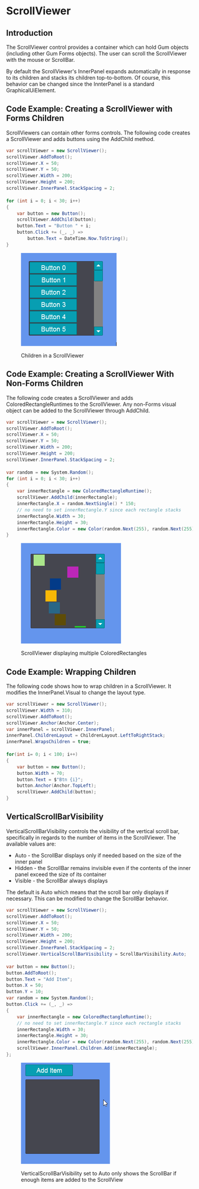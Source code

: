 # ScrollViewer

## Introduction

The ScrollViewer control provides a container which can hold Gum objects (including other Gum Forms objects). The user can scroll the ScrollViewer with the mouse or ScrollBar.

By default the ScrollViewer's InnerPanel expands automatically in response to its children and stacks its children top-to-bottom. Of course, this behavior can be changed since the InnterPanel is a standard GraphicalUiElement.

## Code Example: Creating a ScrollViewer with Forms Children

ScrollViewers can contain other forms controls. The following code creates a ScrollViewer and adds buttons using the AddChild method.

```csharp
var scrollViewer = new ScrollViewer();
scrollViewer.AddToRoot();
scrollViewer.X = 50;
scrollViewer.Y = 50;
scrollViewer.Width = 200;
scrollViewer.Height = 200;
scrollViewer.InnerPanel.StackSpacing = 2;

for (int i = 0; i < 30; i++)
{
    var button = new Button();
    scrollViewer.AddChild(button);
    button.Text = "Button " + i;
    button.Click += (_, _) =>
        button.Text = DateTime.Now.ToString();
}
```

<figure><img src="../../../../../.gitbook/assets/13_09 43 23.gif" alt=""><figcaption><p>Children in a ScrollViewer</p></figcaption></figure>

## Code Example: Creating a ScrollViewer With Non-Forms Children

The following code creates a ScrollViewer and adds ColoredRectangleRuntimes to the ScrollViewer. Any non-Forms visual object can be added to the ScrollViewer through AddChild.

```csharp
var scrollViewer = new ScrollViewer();
scrollViewer.AddToRoot();
scrollViewer.X = 50;
scrollViewer.Y = 50;
scrollViewer.Width = 200;
scrollViewer.Height = 200;
scrollViewer.InnerPanel.StackSpacing = 2;

var random = new System.Random();
for (int i = 0; i < 30; i++)
{
    var innerRectangle = new ColoredRectangleRuntime();
    scrollViewer.AddChild(innerRectangle);
    innerRectangle.X = random.NextSingle() * 150;
    // no need to set innerRectangle.Y since each rectangle stacks
    innerRectangle.Width = 30;
    innerRectangle.Height = 30;
    innerRectangle.Color = new Color(random.Next(255), random.Next(255), random.Next(255));
}
```

<figure><img src="../../../../../.gitbook/assets/13_09 44 12.gif" alt=""><figcaption><p>ScrollViewer displaying multiple ColoredRectangles</p></figcaption></figure>

## Code Example: Wrapping Children

The following code shows how to wrap children in a ScrollViewer. It modifies the InnerPanel.Visual to change the layout type.

```csharp
var scrollViewer = new ScrollViewer();
scrollViewer.Width = 310;
scrollViewer.AddToRoot();
scrollViewer.Anchor(Anchor.Center);
var innerPanel = scrollViewer.InnerPanel;
innerPanel.ChildrenLayout = ChildrenLayout.LeftToRightStack;
innerPanel.WrapsChildren = true;

for(int i= 0; i < 100; i++)
{
    var button = new Button();
    button.Width = 70;
    button.Text = $"Btn {i}";
    button.Anchor(Anchor.TopLeft);
    scrollViewer.AddChild(button);
}
```

## VerticalScrollBarVisibility

VerticalScrollBarVisibility controls the visibility of the vertical scroll bar, specifically in regards to the number of items in the ScrollViewer. The available values are:

* Auto - the ScrollBar displays only if needed based on the size of the inner panel
* Hidden - the ScrollBar remains invisible even if the contents of the inner panel exceed the size of its container
* Visible - the ScrollBar always displays

The default is Auto which means that the scroll bar only displays if necessary. This can be modified to change the ScrollBar behavior.

```csharp
var scrollViewer = new ScrollViewer();
scrollViewer.AddToRoot();
scrollViewer.X = 50;
scrollViewer.Y = 50;
scrollViewer.Width = 200;
scrollViewer.Height = 200;
scrollViewer.InnerPanel.StackSpacing = 2;
scrollViewer.VerticalScrollBarVisibility = ScrollBarVisibility.Auto;

var button = new Button();
button.AddToRoot();
button.Text = "Add Item";
button.X = 50;
button.Y = 10;
var random = new System.Random();
button.Click += (_, _) =>
{
    var innerRectangle = new ColoredRectangleRuntime();
    // no need to set innerRectangle.Y since each rectangle stacks
    innerRectangle.Width = 30;
    innerRectangle.Height = 30;
    innerRectangle.Color = new Color(random.Next(255), random.Next(255), random.Next(255));
    scrollViewer.InnerPanel.Children.Add(innerRectangle);
};
```



<figure><img src="../../../../../.gitbook/assets/13_09 47 19.gif" alt=""><figcaption><p>VerticalScrollBarVisibility set to Auto only shows the ScrollBar if enough items are added to the ScrollView</p></figcaption></figure>
